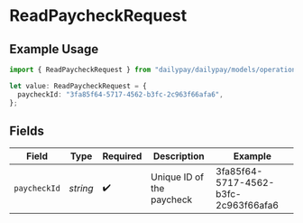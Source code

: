 # ReadPaycheckRequest

## Example Usage

```typescript
import { ReadPaycheckRequest } from "dailypay/dailypay/models/operations";

let value: ReadPaycheckRequest = {
  paycheckId: "3fa85f64-5717-4562-b3fc-2c963f66afa6",
};
```

## Fields

| Field                                | Type                                 | Required                             | Description                          | Example                              |
| ------------------------------------ | ------------------------------------ | ------------------------------------ | ------------------------------------ | ------------------------------------ |
| `paycheckId`                         | *string*                             | :heavy_check_mark:                   | Unique ID of the paycheck            | 3fa85f64-5717-4562-b3fc-2c963f66afa6 |